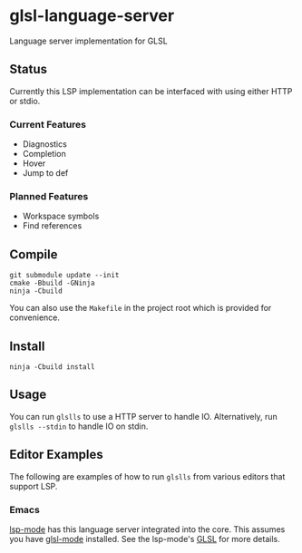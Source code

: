 # glsl-language-server
Language server implementation for GLSL

## Status
Currently this LSP implementation can be interfaced with using either HTTP or stdio.

### Current Features

- Diagnostics
- Completion
- Hover
- Jump to def

### Planned Features

- Workspace symbols
- Find references


## Compile

    git submodule update --init
    cmake -Bbuild -GNinja
    ninja -Cbuild

You can also use the `Makefile` in the project root which is provided for convenience.

## Install

    ninja -Cbuild install

## Usage

You can run `glslls` to use a HTTP server to handle IO. Alternatively, run
`glslls --stdin` to handle IO on stdin.

## Editor Examples
The following are examples of how to run `glslls` from various editors that support LSP.

### Emacs

[lsp-mode](https://github.com/emacs-lsp/lsp-mode/) has this language server
integrated into the core. This assumes you have [glsl-mode](https://github.com/jimhourihan/glsl-mode)
installed. See the lsp-mode's [GLSL](https://emacs-lsp.github.io/lsp-mode/page/lsp-glsl/)
for more details.
